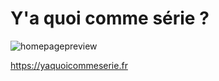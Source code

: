 # Y'a quoi comme série ?

![homepagepreview](https://user-images.githubusercontent.com/1529169/113882872-f762ea00-97bd-11eb-8835-60553f8ae416.png)

https://yaquoicommeserie.fr
